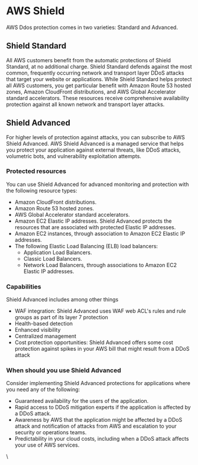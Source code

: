 # AWS Shield

AWS Ddos protection comes in two varieties: Standard and Advanced.&#x20;

## Shield Standard

All AWS customers benefit from the automatic protections of Shield Standard, at no additional charge. Shield Standard defends against the most common, frequently occurring network and transport layer DDoS attacks that target your website or applications. While Shield Standard helps protect all AWS customers, you get particular benefit with Amazon Route 53 hosted zones, Amazon CloudFront distributions, and AWS Global Accelerator standard accelerators. These resources receive comprehensive availability protection against all known network and transport layer attacks.

## Shield Advanced

For higher levels of protection against attacks, you can subscribe to AWS Shield Advanced. AWS Shield Advanced is a managed service that helps you protect your application against external threats, like DDoS attacks, volumetric bots, and vulnerability exploitation attempts.

### Protected resources

You can use Shield Advanced for advanced monitoring and protection with the following resource types:

* Amazon CloudFront distributions.
* Amazon Route 53 hosted zones.
* AWS Global Accelerator standard accelerators.
* Amazon EC2 Elastic IP addresses. Shield Advanced protects the resources that are associated with protected Elastic IP addresses.
* Amazon EC2 instances, through association to Amazon EC2 Elastic IP addresses.
* The following Elastic Load Balancing (ELB) load balancers:
  * Application Load Balancers.
  * Classic Load Balancers.
  * Network Load Balancers, through associations to Amazon EC2 Elastic IP addresses.

### Capabilities&#x20;

Shield Advanced includes among other things

* WAF integration: Shield Advanced uses WAF web ACL's rules and rule groups as part of its layer 7 protection&#x20;
* Health-based detection
* Enhanced visibility&#x20;
* Centralized management
* Cost protection opportunities: Shield Advanced offers some cost protection against spikes in your AWS bill that might result from a DDoS attack

### When should you use Shield Advanced

Consider implementing Shield Advanced protections for applications where you need any of the following:

* Guaranteed availability for the users of the application.
* Rapid access to DDoS mitigation experts if the application is affected by a DDoS attack.
* Awareness by AWS that the application might be affected by a DDoS attack and notification of attacks from AWS and escalation to your security or operations teams.
* Predictability in your cloud costs, including when a DDoS attack affects your use of AWS services.

\
